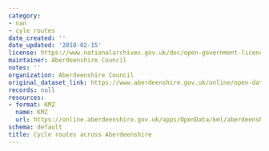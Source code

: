 ```yaml
---
category:
- nan
- cyle routes
date_created: ''
date_updated: '2018-02-15'
license: https://www.nationalarchives.gov.uk/doc/open-government-licence/version/3/
maintainer: Aberdeenshire Council
notes: ''
organization: Aberdeenshire Council
original_dataset_link: https://www.aberdeenshire.gov.uk/online/open-data/
records: null
resources:
- format: KMZ
  name: KMZ
  url: https://online.aberdeenshire.gov.uk/apps/OpenData/kml/aberdeenshire_cycle_routes.kmz
schema: default
title: Cycle routes across Aberdeenshire
---
```

